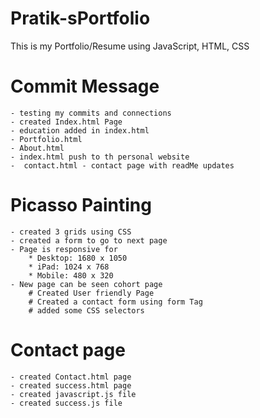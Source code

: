 # Pratik-sPortfolio
This is my Portfolio/Resume using JavaScript, HTML, CSS
# Commit Message
    - testing my commits and connections
    - created Index.html Page
    - education added in index.html
    - Portfolio.html
    - About.html
    - index.html push to th personal website
    -  contact.html - contact page with readMe updates
 # Picasso Painting
    - created 3 grids using CSS
    - created a form to go to next page
    - Page is responsive for
        * Desktop: 1680 x 1050
        * iPad: 1024 x 768
        * Mobile: 480 x 320
    - New page can be seen cohort page
        # Created User friendly Page
        # Created a contact form using form Tag
        # added some CSS selectors

# Contact page
    - created Contact.html page
    - created success.html page
    - created javascript.js file 
    - created success.js file
    
